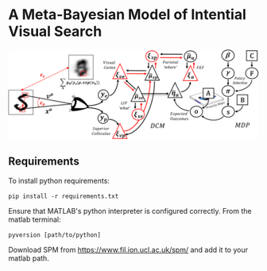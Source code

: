 # A Meta-Bayesian Model of Intential Visual Search

![Image](figures/Figure2.png)

## Requirements

To install python requirements:

```psetup
pip install -r requirements.txt
```

Ensure that MATLAB's python interpreter is configured correctly. From the matlab terminal:

```msetup
pyversion [path/to/python]
```
Download SPM from https://www.fil.ion.ucl.ac.uk/spm/ and add it to your matlab path. 


